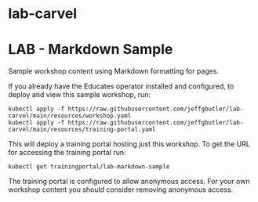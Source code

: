 # lab-carvel

LAB - Markdown Sample
=====================

Sample workshop content using Markdown formatting for pages.

If you already have the Educates operator installed and configured, to
deploy and view this sample workshop, run:

```
kubectl apply -f https://raw.githubusercontent.com/jeffgbutler/lab-carvel/main/resources/workshop.yaml
kubectl apply -f https://raw.githubusercontent.com/jeffgbutler/lab-carvel/main/resources/training-portal.yaml
```

This will deploy a training portal hosting just this workshop. To get the
URL for accessing the training portal run:

```
kubectl get trainingportal/lab-markdown-sample
```

The training portal is configured to allow anonymous access. For your own
workshop content you should consider removing anonymous access.

